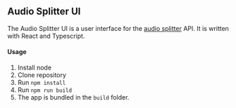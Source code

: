 ## Audio Splitter UI
The Audio Splitter UI is a user interface for the [audio splitter]() API. It is written with React and Typescript.



#### Usage
1. Install node
2. Clone repository
3. Run `npm install`
4. Run `npm run build`
5. The app is bundled in the `build` folder.

